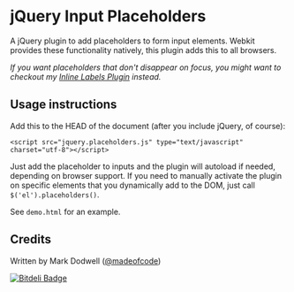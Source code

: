 # jQuery Input Placeholders

A jQuery plugin to add placeholders to form input elements. Webkit provides these functionality natively, this plugin adds this to all browsers.

*If you want placeholders that don't disappear on focus, you might want to checkout my [Inline Labels Plugin](https://github.com/mkdynamic/jquery-inline-labels) instead.*

## Usage instructions

Add this to the HEAD of the document (after you include jQuery, of course):

    <script src="jquery.placeholders.js" type="text/javascript" charset="utf-8"></script>

Just add the placeholder to inputs and the plugin will autoload if needed, depending on browser support. If you need to manually activate the plugin on specific elements that you dynamically add to the DOM, just call `$('el').placeholders()`.

See `demo.html` for an example.

## Credits

Written by Mark Dodwell ([@madeofcode](http://twitter.com/madeofcode))



[![Bitdeli Badge](https://d2weczhvl823v0.cloudfront.net/mkdynamic/jquery-placeholders/trend.png)](https://bitdeli.com/free "Bitdeli Badge")

